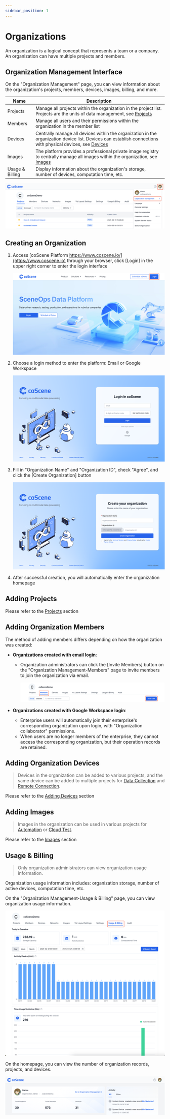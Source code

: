 ```yaml
---
sidebar_position: 1
---
```


# Organizations

An organization is a logical concept that represents a team or a company. An organization can have multiple projects and members.

## Organization Management Interface

On the "Organization Management" page, you can view information about the organization's projects, members, devices, images, billing, and more.

| Name            | Description                                                                                                                                                                            |
| --------------- | -------------------------------------------------------------------------------------------------------------------------------------------------------------------------------------- |
| Projects        | Manage all projects within the organization in the project list. Projects are the units of data management, see [Projects](../project-collaboration/1-project.md)                      |
| Members         | Manage all users and their permissions within the organization in the member list                                                                                                      |
| Devices         | Centrally manage all devices within the organization in the organization device list. Devices can establish connections with physical devices, see [Devices](../../device/1-device.md) |
| Images          | The platform provides a professional private image registry to centrally manage all images within the organization, see [Images](../../image/1-about-docker-image.md)                  |
| Usage & Billing | Display information about the organization's storage, number of devices, computation time, etc.                                                                                        |

![org_1](./img/org_1.png)

## Creating an Organization

1. Access [coScene Platform https://www.coscene.io/](https://www.coscene.io) through your browser, click [Login] in the upper right corner to enter the login interface

   ![org_2](./img/org_2.png)

2. Choose a login method to enter the platform: Email or Google Workspace

   ![org_3](./img/org_3.png)

3. Fill in "Organization Name" and "Organization ID", check "Agree", and click the [Create Organization] button

   ![org_4](./img/org_4.png)

4. After successful creation, you will automatically enter the organization homepage

## Adding Projects

Please refer to the [Projects](../project-collaboration/1-project.md) section

## Adding Organization Members

The method of adding members differs depending on how the organization was created:

- **Organizations created with email login**:
  - Organization administrators can click the [Invite Members] button on the "Organization Management-Members" page to invite members to join the organization via email.

    ![org_5](./img/org_5.png)

- **Organizations created with Google Workspace login**:
  - Enterprise users will automatically join their enterprise's corresponding organization upon login, with "Organization collaborator" permissions.
  - When users are no longer members of the enterprise, they cannot access the corresponding organization, but their operation records are retained.

## Adding Organization Devices

> Devices in the organization can be added to various projects, and the same device can be added to multiple projects for [Data Collection](../../use-case/1-common-task.md) and [Remote Connection](../../device/5-device-remote-control.md).

Please refer to the [Adding Devices](../../device/2-create-device.md) section

## Adding Images

> Images in the organization can be used in various projects for [Automation](../../6-automation/1-quick-start-workflow.md) or [Cloud Test](../../sim-and-tests/regression/1-intro.md).

Please refer to the [Images](../../image/1-about-docker-image.md) section

## Usage & Billing

> Only organization administrators can view organization usage information.

Organization usage information includes: organization storage, number of active devices, computation time, etc.

On the "Organization Management-Usage & Billing" page, you can view organization usage information.

![org_6](./img/org_6.png)

On the homepage, you can view the number of organization records, projects, and devices.

![org_7](./img/org_7.png)
